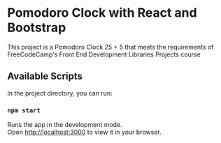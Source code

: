# Pomodoro Clock with React and Bootstrap

This project is a Pomodoro Clock 25 + 5 that meets the requirements of FreeCodeCamp's Front End Development Libraries Projects course

## Available Scripts

In the project directory, you can run:

### `npm start`

Runs the app in the development mode.\
Open [http://localhost:3000](http://localhost:3000) to view it in your browser.
